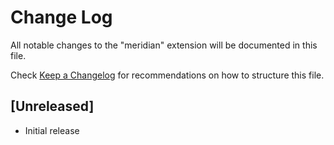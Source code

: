 # Change Log

All notable changes to the "meridian" extension will be documented in this file.

Check [Keep a Changelog](http://keepachangelog.com/) for recommendations on how to structure this file.

## [Unreleased]

- Initial release
